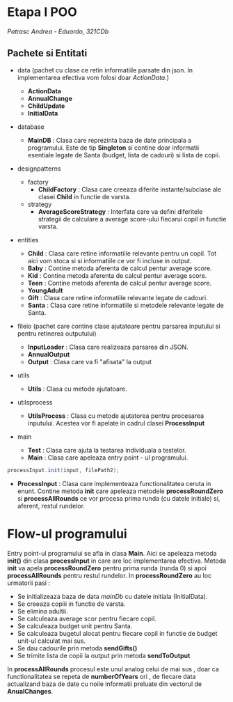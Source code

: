 # Etapa I POO

_Patrasc Andrea - Eduardo, 321CDb_
## Pachete si Entitati

* data (pachet cu clase ce retin informatiile parsate din json. In implementarea efectiva vom folosi doar _ActionData_.)

  * **ActionData** 
  * **AnnualChange**
  * **ChildUpdate**
  * **InitialData**

* database
  * **MainDB** : Clasa care reprezinta baza de date principala a programului. Este de tip **Singleton**
             si contine doar informatii esentiale legate de Santa (budget, lista de cadouri) si lista de copii.

* designpatterns
  * factory
    * **ChildFactory** : Clasa care creeaza diferite instante/subclase ale clasei **Child**
                         in functie de varsta.
  * strategy
    * **AverageScoreStrategy** : Interfata care va defini diferitele strategii de calculare a 
                                 average score-ului fiecarui copil in functie varsta.
* entities
    * **Child** : Clasa care retine informatiile relevante pentru un copil. Tot aici vom stoca si 
                  si informatiile ce vor fi incluse in output.
    * **Baby** : Contine metoda aferenta de calcul pentur average score.
    * **Kid** : Contine metoda aferenta de calcul pentur average score.
    * **Teen** : Contine metoda aferenta de calcul pentur average score.
    * **YoungAdult**
    * **Gift** : Clasa care retine informatiile relevante legate de cadouri.
    * **Santa** : Clasa care retine informatiile si metodele relevante legate de Santa.

* fileio (pachet care contine clase ajutatoare pentru parsarea inputului si pentru retinerea outputului)
    * **InputLoader** : Clasa care realizeaza parsarea din JSON.
    * **AnnualOutput**
    * **Output** : Clasa care va fi "afisata" la output

* utils
    * **Utils** : Clasa cu metode ajutatoare.

* utilsprocess
    * **UtilsProcess** : Clasa cu metode ajutatorea pentru procesarea inputului. Acestea
                         vor fi apelate in cadrul clasei **ProcessInput**

* main
    * **Test** : Clasa care ajuta la testarea individuala a testelor.
    * **Main** : Clasa care apeleaza entry point - ul programului.

```java
processInput.init(input, filePath2);
```
    

* **ProcessInput** : Clasa care implementeaza functionalitatea ceruta in enunt.
                     Contine metoda **init** care apeleaza metodele **processRoundZero** si **processAllRounds**
                     ce vor procesa prima runda (cu datele initiale) si, aferent, restul rundelor.

# Flow-ul programului

Entry point-ul programului se afla in clasa **Main**. Aici se apeleaza metoda **init()** 
din clasa **processInput** in care are loc implementarea efectiva. Metoda **init** va apela **processRoundZero** pentru
prima runda (runda 0) si apoi **processAllRounds** pentru restul rundelor.
In **processRoundZero** au loc urmatorii pasi :

* Se initializeaza baza de data _mainDb_ cu datele initiala (InitialData).
* Se creeaza copiii in functie de varsta.
* Se elimina adultii.
* Se calculeaza average scor pentru fiecare copil.
* Se calculeaza budget unit pentru Santa.
* Se calculeaza bugetul alocat pentru fiecare copil in functie de budget unit-ul calculat mai sus.
* Se dau cadourile prin metoda **sendGifts()**
* Se trimite lista de copii la output prin metoda **sendToOutput**

In **processAllRounds** procesul este unul analog celui de mai sus , doar ca functionalitatea
se repeta de **numberOfYears** ori , de fiecare data actualizand baza de date cu noile informatii
preluate din vectorul de **AnualChanges**.